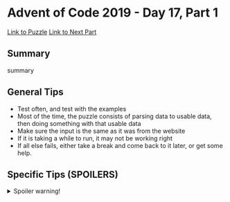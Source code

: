 # Advent of Code 2019 - Day 17, Part 1

[Link to Puzzle](https://adventofcode.com/2019/day/17)
[Link to Next Part](https://github.com/CodingAP/unofficial-aoc-syllabus/blob/main/years/2019/day17/part2.md)

## Summary
summary

## General Tips
- Test often, and test with the examples
- Most of the time, the puzzle consists of parsing data to usable data, then doing something with that usable data
- Make sure the input is the same as it was from the website
- If it is taking a while to run, it may not be working right
- If all else fails, either take a break and come back to it later, or get some help.

## Specific Tips (SPOILERS)
<details> <summary>Spoiler warning!</summary>

specific tips

</details>